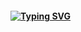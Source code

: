 #### [![Typing SVG](https://readme-typing-svg.herokuapp.com/?color=f0f6fc&lines=Hi+i`m+here🚗🚘🚛&font=sansserif&size=40)](https://git.io/typing-svg)

